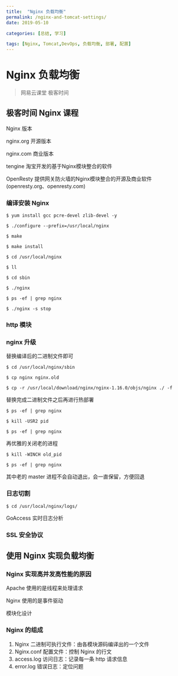 ```yaml
---
title:  "Nginx 负载均衡"
permalink: /nginx-and-tomcat-settings/
date: 2019-05-10

categories: [总结, 学习]

tags: [Nginx, Tomcat,DevOps, 负载均衡, 部署, 配置]
---
```


# Nginx 负载均衡

> 网易云课堂
> 极客时间

## 极客时间 Nginx 课程

Nginx 版本

nginx.org 开源版本

nginx.com 商业版本

tengine 淘宝开发的基于Nginx模块整合的软件

OpenResty 提供网关防火墙的Nginx模块整合的开源及商业软件 (openresty.org、openresty.com)

### 编译安装 Nginx

    $ yum install gcc pcre-devel zlib-devel -y

    $ ./configure --prefix=/usr/local/nginx

    $ make

    $ make install

    $ cd /usr/local/nginx

    $ ll

    $ cd sbin

    $ ./nginx

    $ ps -ef | grep nginx

    $ ./nginx -s stop

### http 模块

### nginx 升级

替换编译后的二进制文件即可

    $ cd /usr/local/nginx/sbin

    $ cp nginx nginx.old

    $ cp -r /usr/local/download/nginx/nginx-1.16.0/objs/nginx ./ -f

替换完成二进制文件之后再进行热部署

    $ ps -ef | grep nginx

    $ kill -USR2 pid

    $ ps -ef | grep nginx

再优雅的关闭老的进程

    $ kill -WINCH old_pid

    $ ps -ef | grep nginx

其中老的 master 进程不会自动退出，会一直保留，方便回退

### 日志切割

    $ cd /usr/local/nginx/logs/

GoAccess 实时日志分析

### SSL 安全协议





## 使用 Nginx 实现负载均衡

### Nginx 实现高并发高性能的原因

Apache 使用的是线程来处理请求

Nginx 使用的是事件驱动

模块化设计

### Nginx 的组成

1. Nginx 二进制可执行文件：由各模块源码编译出的一个文件
2. Nginx.conf 配置文件：控制 Nginx 的行文
3. access.log 访问日志：记录每一条 http 请求信息
4. error.log 错误日志：定位问题

